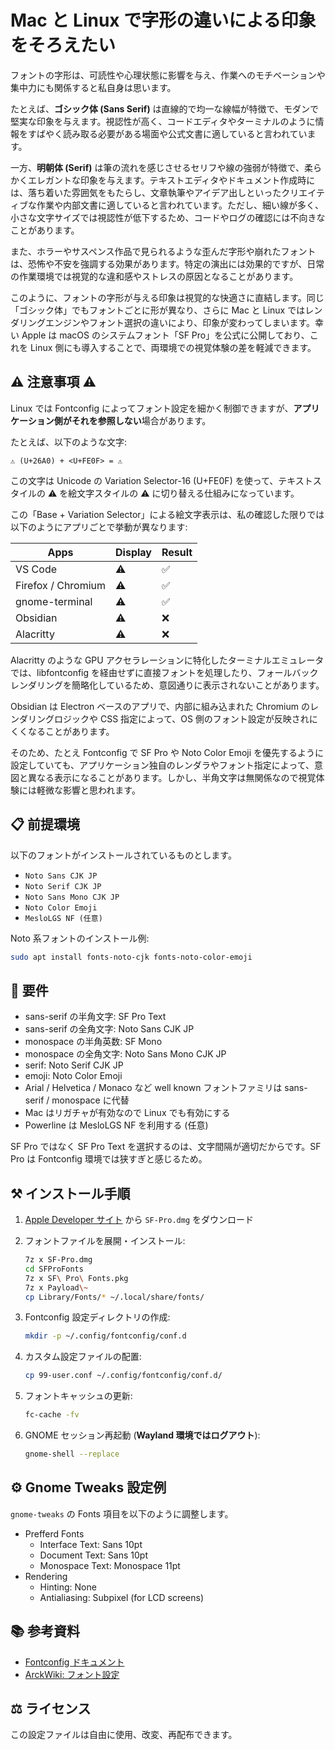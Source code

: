 # Mac と Linux で字形の違いによる印象をそろえたい

フォントの字形は、可読性や心理状態に影響を与え、作業へのモチベーションや集中力にも関係すると私自身は思います。

たとえば、**ゴシック体 (Sans Serif)** は直線的で均一な線幅が特徴で、モダンで堅実な印象を与えます。視認性が高く、コードエディタやターミナルのように情報をすばやく読み取る必要がある場面や公式文書に適していると言われています。

一方、**明朝体 (Serif)** は筆の流れを感じさせるセリフや線の強弱が特徴で、柔らかくエレガントな印象を与えます。テキストエディタやドキュメント作成時には、落ち着いた雰囲気をもたらし、文章執筆やアイデア出しといったクリエイティブな作業や内部文書に適していると言われています。ただし、細い線が多く、小さな文字サイズでは視認性が低下するため、コードやログの確認には不向きなことがあります。

また、ホラーやサスペンス作品で見られるような歪んだ字形や崩れたフォントは、恐怖や不安を強調する効果があります。特定の演出には効果的ですが、日常の作業環境では視覚的な違和感やストレスの原因となることがあります。

このように、フォントの字形が与える印象は視覚的な快適さに直結します。同じ「ゴシック体」でもフォントごとに形が異なり、さらに Mac と Linux ではレンダリングエンジンやフォント選択の違いにより、印象が変わってしまいます。幸い Apple は macOS のシステムフォント「SF Pro」を公式に公開しており、これを Linux 側にも導入することで、両環境での視覚体験の差を軽減できます。

## ⚠️ 注意事項 ⚠️

Linux では Fontconfig によってフォント設定を細かく制御できますが、**アプリケーション側がそれを参照しない**場合があります。

たとえば、以下のような文字:

```text
⚠ (U+26A0) + <U+FE0F> = ⚠️
```

この文字は Unicode の Variation Selector-16 (U+FE0F) を使って、テキストスタイルの ⚠ を絵文字スタイルの ⚠️ に切り替える仕組みになっています。

この「Base + Variation Selector」による絵文字表示は、私の確認した限りでは以下のようにアプリごとで挙動が異なります:

| Apps               | Display | Result |
| ------------------ | ------- | ------ |
| VS Code            | ⚠️      | ✅     |
| Firefox / Chromium | ⚠️      | ✅     |
| gnome-terminal     | ⚠️      | ✅     |
| Obsidian           | ⚠       | ❌     |
| Alacritty          | ⚠       | ❌     |

Alacritty のような GPU アクセラレーションに特化したターミナルエミュレータでは、libfontconfig を経由せずに直接フォントを処理したり、フォールバックレンダリングを簡略化しているため、意図通りに表示されないことがあります。

Obsidian は Electron ベースのアプリで、内部に組み込まれた Chromium のレンダリングロジックや CSS 指定によって、OS 側のフォント設定が反映されにくくなることがあります。

そのため、たとえ Fontconfig で SF Pro や Noto Color Emoji を優先するように設定していても、アプリケーション独自のレンダラやフォント指定によって、意図と異なる表示になることがあります。しかし、半角文字は無関係なので視覚体験には軽微な影響と思われます。

## 📋 前提環境

以下のフォントがインストールされているものとします。

- `Noto Sans CJK JP`
- `Noto Serif CJK JP`
- `Noto Sans Mono CJK JP`
- `Noto Color Emoji`
- `MesloLGS NF (任意)`

Noto 系フォントのインストール例:

```sh
sudo apt install fonts-noto-cjk fonts-noto-color-emoji
```

## 📜 要件

- sans-serif の半角文字: SF Pro Text
- sans-serif の全角文字: Noto Sans CJK JP
- monospace の半角英数: SF Mono
- monospace の全角文字: Noto Sans Mono CJK JP
- serif: Noto Serif CJK JP
- emoji: Noto Color Emoji
- Arial / Helvetica / Monaco など well known フォントファミリは sans-serif / monospace に代替
- Mac はリガチャが有効なので Linux でも有効にする
- Powerline は MesloLGS NF を利用する (任意)

SF Pro ではなく SF Pro Text を選択するのは、文字間隔が適切だからです。SF Pro は Fontconfig 環境では狭すぎと感じるため。

## ⚒ インストール手順

1. [Apple Developer サイト](https://developer.apple.com) から `SF-Pro.dmg` をダウンロード
2. フォントファイルを展開・インストール:

   ```sh
   7z x SF-Pro.dmg
   cd SFProFonts
   7z x SF\ Pro\ Fonts.pkg
   7z x Payload\~
   cp Library/Fonts/* ~/.local/share/fonts/
   ```

3. Fontconfig 設定ディレクトリの作成:

   ```sh
   mkdir -p ~/.config/fontconfig/conf.d
   ```

4. カスタム設定ファイルの配置:

   ```sh
   cp 99-user.conf ~/.config/fontconfig/conf.d/
   ```

5. フォントキャッシュの更新:

   ```sh
   fc-cache -fv
   ```

6. GNOME セッション再起動 (**Wayland 環境ではログアウト**):

   ```sh
   gnome-shell --replace
   ```

## ⚙ Gnome Tweaks 設定例

`gnome-tweaks` の Fonts 項目を以下のように調整します。

- Prefferd Fonts
  - Interface Text: Sans 10pt
  - Document Text: Sans 10pt
  - Monospace Text: Monospace 11pt
- Rendering
  - Hinting: None
  - Antialiasing: Subpixel (for LCD screens)

## 📚 参考資料

- [Fontconfig ドキュメント](https://www.freedesktop.org/wiki/Software/fontconfig/)
- [ArckWiki: フォント設定](https://wiki.archlinux.jp/index.php/%E3%83%95%E3%82%A9%E3%83%B3%E3%83%88%E8%A8%AD%E5%AE%9A)

## ⚖ ライセンス

この設定ファイルは自由に使用、改変、再配布できます。
